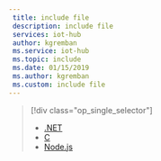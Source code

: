 ```yaml
---
 title: include file
 description: include file
 services: iot-hub
 author: kgremban
 ms.service: iot-hub
 ms.topic: include
 ms.date: 01/15/2019
 ms.author: kgremban
 ms.custom: include file
---
```


> [!div class="op_single_selector"]
> * [.NET](../articles/iot-hub/iot-hub-device-streams-overview.md)
> * [C](../articles/iot-hub/iot-hub-device-streams-overview.md)
> * [Node.js](../articles/iot-hub/iot-hub-device-streams-overview.md)